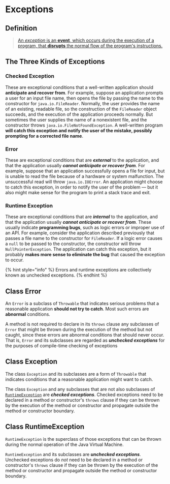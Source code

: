 # Exceptions

## Definition

> [An _exception_ is an **event**, which occurs during the execution of a program, that **disrupts** the normal flow of the program's instructions.](https://docs.oracle.com/javase/tutorial/essential/exceptions/definition.html)

## The Three Kinds of Exceptions

### Checked Exception

These are exceptional conditions that a well-written application should **anticipate and recover from**. For example, suppose an application prompts a user for an input file name, then opens the file by passing the name to the constructor for `java.io.FileReader`. Normally, the user provides the name of an existing, readable file, so the construction of the `FileReader` object succeeds, and the execution of the application proceeds normally. But sometimes the user supplies the name of a nonexistent file, and the constructor throws `java.io.FileNotFoundException`. A well-written program **will catch this exception and notify the user of the mistake, possibly prompting for a corrected file name**.

### Error

These are exceptional conditions that are _**external**_ to the application, and that the application usually _**cannot anticipate or recover from**_. For example, suppose that an application successfully opens a file for input, but is unable to read the file because of a hardware or system malfunction. The unsuccessful read will throw `java.io.IOError`. An application might choose to catch this exception, in order to notify the user of the problem — but it also might make sense for the program to print a stack trace and exit.

### Runtime Exception

These are exceptional conditions that are _**internal**_ to the application, and that the application usually _**cannot anticipate or recover from**_. These usually indicate **programming bugs**, such as logic errors or improper use of an API. For example, consider the application described previously that passes a file name to the constructor for `FileReader`. If a logic error causes a `null` to be passed to the constructor, the constructor will throw `NullPointerException`. The application can catch this exception, but it probably **makes more sense to eliminate the bug** that caused the exception to occur.

{% hint style="info" %}
Errors and runtime exceptions are collectively known as unchecked exceptions.
{% endhint %}

## Class Error

An `Error` is a subclass of `Throwable` that indicates serious problems that a reasonable application **should not try to catch**. Most such errors are **abnormal** conditions. 

A method is not required to declare in its `throws` clause any subclasses of `Error` that might be thrown during the execution of the method but not caught, since these errors are abnormal conditions that should never occur. That is, `Error` and its subclasses are regarded as _**unchecked exceptions**_ for the purposes of compile-time checking of exceptions

## Class Exception

The class `Exception` and its subclasses are a form of `Throwable` that indicates conditions that a reasonable application might want to catch.

The class `Exception` and any subclasses that are not also subclasses of [`RuntimeException`](https://docs.oracle.com/javase/8/docs/api/java/lang/RuntimeException.html) are _**checked exceptions**_. Checked exceptions need to be declared in a method or constructor's `throws` clause if they can be thrown by the execution of the method or constructor and propagate outside the method or constructor boundary.

## Class RuntimeException

`RuntimeException` is the superclass of those exceptions that can be thrown during the normal operation of the Java Virtual Machine.

`RuntimeException` and its subclasses are _**unchecked exceptions**_. Unchecked exceptions do _not_ need to be declared in a method or constructor's `throws` clause if they can be thrown by the execution of the method or constructor and propagate outside the method or constructor boundary.

